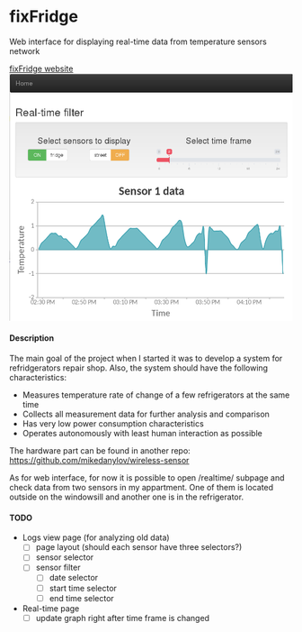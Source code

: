 # fixFridge
Web interface for displaying real-time data from temperature sensors network

[fixFridge website](http://fixfridge.net)
![](sensor_logging/static/img/screenshot_realtime_page.png)

#### Description
The main goal of the project when I started it was to develop a system for refridgerators repair shop. Also, the system should have the following characteristics:

* Measures temperature rate of change of a few refrigerators at the same time
* Collects all measurement data for further analysis and comparison
* Has very low power consumption characteristics
* Operates autonomously with least human interaction as possible

The hardware part can be found in another repo: https://github.com/mikedanylov/wireless-sensor

As for web interface, for now it is possible to open /realtime/ subpage and check data from two sensors in my appartment. One of them is located outside on the windowsill and another one is in the refrigerator.

#### TODO
* Logs view page (for analyzing old data)
    - [ ] page layout (should each sensor have three selectors?)
    - [ ] sensor selector
    - [ ] sensor filter
        + [ ] date selector
        + [ ] start time selector
        + [ ] end time selector
* Real-time page
    - [ ] update graph right after time frame is changed
